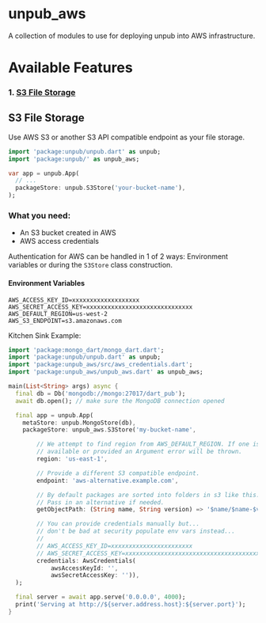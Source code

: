 # unpub_aws

A collection of modules to use for deploying unpub into AWS infrastructure.

# Available Features
### 1. [S3 File Storage](#s3-file-storage)


## S3 File Storage

Use AWS S3 or another S3 API compatible endpoint as your file storage.

```dart
import 'package:unpub/unpub.dart' as unpub;
import 'package:unpub/' as unpub_aws;

var app = unpub.App(
  // ...
  packageStore: unpub.S3Store('your-bucket-name'),
);
```

### What you need:
- An S3 bucket created in AWS
- AWS access credentials

Authentication for AWS can be handled in 1 of 2 ways: Environment variables or during the `S3Store` class construction.

#### Environment Variables
```dotenv
AWS_ACCESS_KEY_ID=xxxxxxxxxxxxxxxxxxx
AWS_SECRET_ACCESS_KEY=xxxxxxxxxxxxxxxxxxxxxxxxxxxxxx
AWS_DEFAULT_REGION=us-west-2
AWS_S3_ENDPOINT=s3.amazonaws.com
```


Kitchen Sink Example:

```dart
import 'package:mongo_dart/mongo_dart.dart';
import 'package:unpub/unpub.dart' as unpub;
import 'package:unpub_aws/src/aws_credentials.dart';
import 'package:unpub_aws/unpub_aws.dart' as unpub_aws;

main(List<String> args) async {
  final db = Db('mongodb://mongo:27017/dart_pub');
  await db.open(); // make sure the MongoDB connection opened

  final app = unpub.App(
    metaStore: unpub.MongoStore(db),
    packageStore: unpub_aws.S3Store('my-bucket-name',

        // We attempt to find region from AWS_DEFAULT_REGION. If one is not
        // available or provided an Argument error will be thrown.
        region: 'us-east-1',

        // Provide a different S3 compatible endpoint.
        endpoint: 'aws-alternative.example.com',

        // By default packages are sorted into folders in s3 like this.
        // Pass in an alternative if needed.
        getObjectPath: (String name, String version) => '$name/$name-$version.tar.gz',

        // You can provide credentials manually but...
        // don't be bad at security populate env vars instead...
        // 
        // AWS_ACCESS_KEY_ID=xxxxxxxxxxxxxxxxxxxxxxx
        // AWS_SECRET_ACCESS_KEY=xxxxxxxxxxxxxxxxxxxxxxxxxxxxxxxxxxxxxxxx
        credentials: AwsCredentials(
            awsAccessKeyId: '',
            awsSecretAccessKey: '')),
  );

  final server = await app.serve('0.0.0.0', 4000);
  print('Serving at http://${server.address.host}:${server.port}');
}

```
